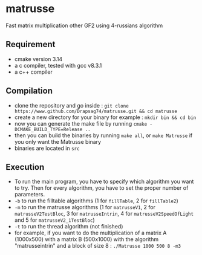 # matrusse
Fast matrix multiplication other GF2 using 4-russians algorithm

## Requirement

* cmake version 3.14
* a c compiler, tested with gcc v8.3.1
* a c++ compiler

## Compilation

* clone the repository and go inside : `git clone https://www.github.com/Drapsag74/matrusse.git && cd matrusse`
* create a new directory for your binary for example : `mkdir bin && cd bin`
* now you can generate the make file by running `cmake -DCMAKE_BUILD_TYPE=Release ..`
* then you can build the binaries by running `make all`, or `make Matrusse` if you only want the Matrusse binary
* binaries are located in `src`

## Execution

* To run the main program, you have to specify which algorithm you want to try. Then for every algorithm, you have to set the proper number of parameters.
* `-b` to run the filltable algorithms (1 for `fillTable`, 2 for `fillTable2`)
* `-m` to run the matrusse algorithms (1 for `matrusseV1`, 2 for `matrusseV2TestBloc`, 3 for `matrusseIntrin`, 4 for `matrusseV2SpeedOfLight` and 5 for `matrusseV2_1TestBloc`)
* `-t` to run the thread algorithm (not finished)
* for example, if you want to do the multiplication of a matrix A (1000x500) with a matrix B (500x1000) with the algorithm "matrusseintrin" and a block of size 8 : `./Matrusse 1000 500 8 -m3`
